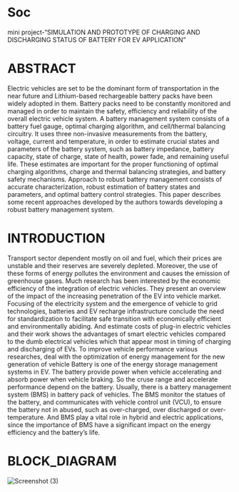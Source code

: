 # Soc
mini project-“SIMULATION AND PROTOTYPE OF CHARGING AND
DISCHARGING STATUS OF BATTERY FOR EV APPLICATION”
# ABSTRACT
Electric vehicles are set to be the dominant form of transportation in the near future and Lithium-based
rechargeable battery packs have been widely adopted in them. Battery packs need to be constantly monitored and
managed in order to maintain the safety, efficiency and reliability of the overall electric vehicle system. A battery
management system consists of a battery fuel gauge, optimal charging algorithm, and cell/thermal balancing
circuitry. It uses three non-invasive measurements from the battery, voltage, current and temperature, in order to
estimate crucial states and parameters of the battery system, such as battery impedance, battery capacity, state of
charge, state of health, power fade, and remaining useful life. These estimates are important for the proper
functioning of optimal charging algorithms, charge and thermal balancing strategies, and battery safety
mechanisms. Approach to robust battery management consists of accurate characterization, robust estimation of
battery states and parameters, and optimal battery control strategies. This paper describes some recent approaches
developed by the authors towards developing a robust battery management system.
# INTRODUCTION
Transport sector dependent mostly on oil and fuel, which their prices are unstable and their reserves are severely
depleted. Moreover, the use of these forms of energy pollutes the environment and causes the emission of
greenhouse gases. Much research has been interested by the economic efficiency of the integration of electric
vehicles. They present an overview of the impact of the increasing penetration of the EV into vehicle market.
Focusing of the electricity system and the emergence of vehicle to grid technologies, batteries and EV recharge
infrastructure conclude the need for standardization to facilitate safe transition with economically efficient and
environmentally abiding. And estimate costs of plug-in electric vehicles and their work shows the advantages of
smart electric vehicles compared to the dumb electrical vehicles which that appear most in timing of charging and
discharging of EVs. To improve vehicle performance various researches, deal with the optimization of energy
management for the new generation of vehicle Battery is one of the energy storage management systems in EV.
The battery provide power when vehicle accelerating and absorb power when vehicle braking. So the cruse range
and accelerate performance depend on the battery. Usually, there is a battery management system (BMS) in
battery pack of vehicles. The BMS monitor the statues of the battery, and communicates with vehicle control unit
(VCU), to ensure the battery not in abused, such as over-charged, over discharged or over-temperature. And BMS
play a vital role in hybrid and electric applications, since the importance of BMS have a significant impact on the
energy efficiency and the battery’s life.
# BLOCK_DIAGRAM
![Screenshot (3)](https://github.com/Akashbhandary21/Soc/assets/99230465/2326d792-cacb-4b63-a3e6-8643fea9b59f)
